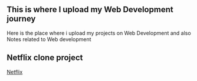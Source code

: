 ## This is where I upload my Web Development journey
Here is the place where i upload my projects on Web Development and also Notes related to Web development
## Netflix clone project
[Netflix](https://netflix-psi-brown.vercel.app/)

